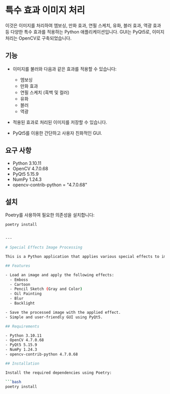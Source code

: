 # 특수 효과 이미지 처리

이것은 이미지를 처리하여 엠보싱, 만화 효과, 연필 스케치, 유화, 블러 효과, 역광 효과 등 다양한 특수 효과를 적용하는 Python 애플리케이션입니다. GUI는 PyQt5로, 이미지 처리는 OpenCV로 구축되었습니다.

## 기능

- 이미지를 불러와 다음과 같은 효과를 적용할 수 있습니다:
  - 엠보싱
  - 만화 효과
  - 연필 스케치 (흑백 및 컬러)
  - 유화
  - 블러
  - 역광

- 적용된 효과로 처리된 이미지를 저장할 수 있습니다.
- PyQt5를 이용한 간단하고 사용자 친화적인 GUI.

## 요구 사항

- Python 3.10.11
- OpenCV 4.7.0.68
- PyQt5 5.15.9
- NumPy 1.24.3
- opencv-contrib-python = "4.7.0.68"

## 설치

Poetry를 사용하여 필요한 의존성을 설치합니다:

```bash
poetry install


---

# Special Effects Image Processing

This is a Python application that applies various special effects to images, such as embossing, cartoon effect, pencil sketch, oil painting, blur effect, and backlight effect. The application is built with PyQt5 for GUI and OpenCV for image processing.

## Features

- Load an image and apply the following effects:
  - Emboss
  - Cartoon
  - Pencil Sketch (Gray and Color)
  - Oil Painting
  - Blur
  - Backlight

- Save the processed image with the applied effect.
- Simple and user-friendly GUI using PyQt5.

## Requirements

- Python 3.10.11
- OpenCV 4.7.0.68
- PyQt5 5.15.9
- NumPy 1.24.3
- opencv-contrib-python 4.7.0.68

## Installation

Install the required dependencies using Poetry:

```bash
poetry install
